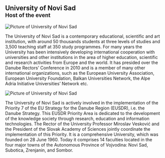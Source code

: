 ## University of Novi Sad <br><small>Host of the event</small>

![Picture of University of Novi Sad](assets/img/ns/01-NS-small.jpg)

The University of Novi Sad is a contemporary educational, scientific and art institution, with around 50 thousands students at three levels of studies and 3,500 teaching staff at 350 study programmes. For many years the University has been intensively developing international cooperation with universities and other institutions in the area of higher education, scientific and research activities from Europe and the world. It has presided over the Danube Rectors’ Conference in 2010 and is a member of many other international organizations, such as the European University Association, European University Foundation, Balkan Universities Network, the Alpe Adria Initiative Universities’ Network etc. 

![Picture of University of Novi Sad](assets/img/ns/04-NS-small.jpg)

The University of Novi Sad is actively involved in the implementation of the Priority 7 of the EU Strategy for the Danube Region (EUSDR), i.e. the Danube Strategy. This EUSDR Priority Area is dedicated to the development of the knowledge society through research, education and information technologies. The Rector of the University Professor Miroslav Vesković and the President of the Slovak Academy of Sciences jointly coordinate the implementation of this Priority.
It is a comprehensive University, which was founded on 28 June 1960. Today it comprises 14 faculties located in the four major towns of the Autonomous Province of Vojvodina: Novi Sad, Subotica, Zrenjanin, and Sombor. 


